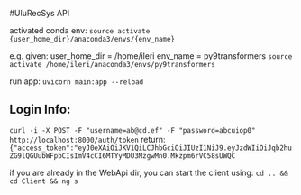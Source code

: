 #UluRecSys API

activated conda env:
`source activate {user_home_dir}/anaconda3/envs/{env_name}`

e.g. given:
user_home_dir = /home/ileri
env_name = py9transformers
`source activate /home/ileri/anaconda3/envs/py9transformers`

run app: 
`uvicorn main:app --reload`


## Login Info:
``` curl -i -X POST -F "username=ab@cd.ef" -F "password=abcuiop0" http://localhost:8000/auth/token ```
 return: ```{"access_token":"eyJ0eXAiOiJKV1QiLCJhbGciOiJIUzI1NiJ9.eyJzdWIiOiJqb2huZG9lQGUubWFpbCIsImV4cCI6MTYyMDU3MzgwMn0.Mkzpm6rVC58sUWQC```


if you are already in the WebApi dir, you can start the client using:
`
cd .. && cd Client && ng s
`